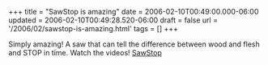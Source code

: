 +++
title = "SawStop is amazing"
date = 2006-02-10T00:49:00.000-06:00
updated = 2006-02-10T00:49:28.520-06:00
draft = false
url = '/2006/02/sawstop-is-amazing.html'
tags = []
+++

Simply amazing! A saw that can tell the difference between wood and flesh and STOP in time. Watch the videos! [SawStop](http://www.sawstop.com/)

